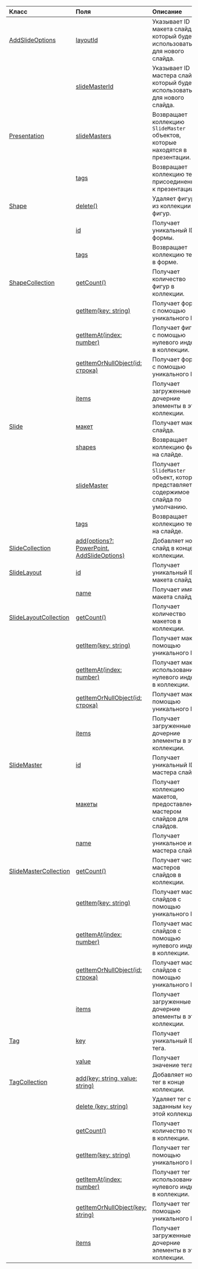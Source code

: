 | Класс | Поля | Описание |
|:---|:---|:---|
|[AddSlideOptions](/javascript/api/powerpoint/powerpoint.addslideoptions)|[layoutId](/javascript/api/powerpoint/powerpoint.addslideoptions#layoutid)|Указывает ID макета слайда, который будет использоваться для нового слайда.|
||[slideMasterId](/javascript/api/powerpoint/powerpoint.addslideoptions#slidemasterid)|Указывает ID мастера слайдов, который будет использоваться для нового слайда.|
|[Presentation](/javascript/api/powerpoint/powerpoint.presentation)|[slideMasters](/javascript/api/powerpoint/powerpoint.presentation#slidemasters)|Возвращает коллекцию `SlideMaster` объектов, которые находятся в презентации.|
||[tags](/javascript/api/powerpoint/powerpoint.presentation#tags)|Возвращает коллекцию тегов, присоединенных к презентации.|
|[Shape](/javascript/api/powerpoint/powerpoint.shape)|[delete()](/javascript/api/powerpoint/powerpoint.shape#delete--)|Удаляет фигуру из коллекции фигур.|
||[id](/javascript/api/powerpoint/powerpoint.shape#id)|Получает уникальный ID формы.|
||[tags](/javascript/api/powerpoint/powerpoint.shape#tags)|Возвращает коллекцию тегов в форме.|
|[ShapeCollection](/javascript/api/powerpoint/powerpoint.shapecollection)|[getCount()](/javascript/api/powerpoint/powerpoint.shapecollection#getcount--)|Получает количество фигур в коллекции.|
||[getItem(key: string)](/javascript/api/powerpoint/powerpoint.shapecollection#getitem-key-)|Получает форму с помощью уникального ID.|
||[getItemAt(index: number)](/javascript/api/powerpoint/powerpoint.shapecollection#getitemat-index-)|Получает фигуру с помощью нулевого индекса в коллекции.|
||[getItemOrNullObject(id: строка)](/javascript/api/powerpoint/powerpoint.shapecollection#getitemornullobject-id-)|Получает форму с помощью уникального ID.|
||[items](/javascript/api/powerpoint/powerpoint.shapecollection#items)|Получает загруженные дочерние элементы в этой коллекции.|
|[Slide](/javascript/api/powerpoint/powerpoint.slide)|[макет](/javascript/api/powerpoint/powerpoint.slide#layout)|Получает макет слайда.|
||[shapes](/javascript/api/powerpoint/powerpoint.slide#shapes)|Возвращает коллекцию фигур на слайде.|
||[slideMaster](/javascript/api/powerpoint/powerpoint.slide#slidemaster)|Получает `SlideMaster` объект, который представляет содержимое слайда по умолчанию.|
||[tags](/javascript/api/powerpoint/powerpoint.slide#tags)|Возвращает коллекцию тегов на слайде.|
|[SlideCollection](/javascript/api/powerpoint/powerpoint.slidecollection)|[add(options?: PowerPoint. AddSlideOptions)](/javascript/api/powerpoint/powerpoint.slidecollection#add-options-)|Добавляет новый слайд в конце коллекции.|
|[SlideLayout](/javascript/api/powerpoint/powerpoint.slidelayout)|[id](/javascript/api/powerpoint/powerpoint.slidelayout#id)|Получает уникальный ID макета слайда.|
||[name](/javascript/api/powerpoint/powerpoint.slidelayout#name)|Получает имя макета слайда.|
|[SlideLayoutCollection](/javascript/api/powerpoint/powerpoint.slidelayoutcollection)|[getCount()](/javascript/api/powerpoint/powerpoint.slidelayoutcollection#getcount--)|Получает количество макетов в коллекции.|
||[getItem(key: string)](/javascript/api/powerpoint/powerpoint.slidelayoutcollection#getitem-key-)|Получает макет с помощью уникального ID.|
||[getItemAt(index: number)](/javascript/api/powerpoint/powerpoint.slidelayoutcollection#getitemat-index-)|Получает макет с использованием нулевого индекса в коллекции.|
||[getItemOrNullObject(id: строка)](/javascript/api/powerpoint/powerpoint.slidelayoutcollection#getitemornullobject-id-)|Получает макет с помощью уникального ID.|
||[items](/javascript/api/powerpoint/powerpoint.slidelayoutcollection#items)|Получает загруженные дочерние элементы в этой коллекции.|
|[SlideMaster](/javascript/api/powerpoint/powerpoint.slidemaster)|[id](/javascript/api/powerpoint/powerpoint.slidemaster#id)|Получает уникальный ID мастера слайдов.|
||[макеты](/javascript/api/powerpoint/powerpoint.slidemaster#layouts)|Получает коллекцию макетов, предоставленных мастером слайдов для слайдов.|
||[name](/javascript/api/powerpoint/powerpoint.slidemaster#name)|Получает уникальное имя мастера слайдов.|
|[SlideMasterCollection](/javascript/api/powerpoint/powerpoint.slidemastercollection)|[getCount()](/javascript/api/powerpoint/powerpoint.slidemastercollection#getcount--)|Получает число мастеров слайдов в коллекции.|
||[getItem(key: string)](/javascript/api/powerpoint/powerpoint.slidemastercollection#getitem-key-)|Получает мастер слайдов с помощью уникального ID.|
||[getItemAt(index: number)](/javascript/api/powerpoint/powerpoint.slidemastercollection#getitemat-index-)|Получает мастер слайдов с помощью нулевого индекса в коллекции.|
||[getItemOrNullObject(id: строка)](/javascript/api/powerpoint/powerpoint.slidemastercollection#getitemornullobject-id-)|Получает мастер слайдов с помощью уникального ID.|
||[items](/javascript/api/powerpoint/powerpoint.slidemastercollection#items)|Получает загруженные дочерние элементы в этой коллекции.|
|[Tag](/javascript/api/powerpoint/powerpoint.tag)|[key](/javascript/api/powerpoint/powerpoint.tag#key)|Получает уникальный ID тега.|
||[value](/javascript/api/powerpoint/powerpoint.tag#value)|Получает значение тега.|
|[TagCollection](/javascript/api/powerpoint/powerpoint.tagcollection)|[add(key: string, value: string)](/javascript/api/powerpoint/powerpoint.tagcollection#add-key--value-)|Добавляет новый тег в конце коллекции.|
||[delete (key: string)](/javascript/api/powerpoint/powerpoint.tagcollection#delete-key-)|Удаляет тег с заданным `key` в этой коллекции.|
||[getCount()](/javascript/api/powerpoint/powerpoint.tagcollection#getcount--)|Получает количество тегов в коллекции.|
||[getItem(key: string)](/javascript/api/powerpoint/powerpoint.tagcollection#getitem-key-)|Получает тег с помощью уникального ID.|
||[getItemAt(index: number)](/javascript/api/powerpoint/powerpoint.tagcollection#getitemat-index-)|Получает тег с использованием нулевого индекса в коллекции.|
||[getItemOrNullObject(key: string)](/javascript/api/powerpoint/powerpoint.tagcollection#getitemornullobject-key-)|Получает тег с помощью уникального ID.|
||[items](/javascript/api/powerpoint/powerpoint.tagcollection#items)|Получает загруженные дочерние элементы в этой коллекции.|
